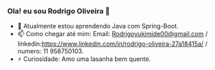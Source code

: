 ### Ola! eu sou Rodrigo Oliveira 👋

- 🌱 Atualmente estou aprendendo Java com Spring-Boot.
- 📫 Como chegar até mim: Email: Rodrigoyukimide00@gmail.com / linkedin:https://www.linkedin.com/in/rodrigo-oliveira-27a18415a/ / numero: 11 958750103.
- ⚡ Curiosidade: Amo uma lasanha bem quente.

<!--  <div>
  <a href="https://github.com/Rodrigo-Santoos">
  <img height="180em" src="https://github-readme-stats.vercel.app/api?username=Rodrigo-Santoos&show_icons=true&theme=great-gatsby&include_all_commits=true&count_private=false"/>
  <img height="180em" src="https://github-readme-stats.vercel.app/api/top-langs/?username=Rodrigo-Santoos&layout=compact&langs_count=7&theme=great-gatsby"/>
  </div>-->
  
<div style="display: inline_block"><br>
 <!-- <img align="center" alt="Java" height="30" width="40" src="https://cdn.jsdelivr.net/gh/devicons/devicon@v2.12.0/devicon.min.css">
 <img align="center" alt="Rafa-Ts" height="30" width="40" src="https://raw.githubusercontent.com/devicons/devicon/master/icons/typescript/typescript-plain.svg">
  <img align="center" alt="Rafa-React" height="30" width="40" src="https://raw.githubusercontent.com/devicons/devicon/master/icons/react/react-original.svg">
  <img align="center" alt="Rafa-HTML" height="30" width="40" src="https://raw.githubusercontent.com/devicons/devicon/master/icons/html5/html5-original.svg">
  <img align="center" alt="Rafa-CSS" height="30" width="40" src="https://raw.githubusercontent.com/devicons/devicon/master/icons/css3/css3-original.svg">
  <img align="center" alt="Rafa-Python" height="30" width="40" src="https://raw.githubusercontent.com/devicons/devicon/master/icons/python/python-original.svg">
  <img align="center" alt="Rafa-Csharp" height="30" width="40" src="https://raw.githubusercontent.com/devicons/devicon/master/icons/csharp/csharp-original.svg"> -->

</div>
